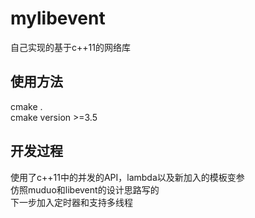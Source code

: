 # mylibevent
自己实现的基于c++11的网络库 

## 使用方法  
cmake .  
cmake version >=3.5  

## 开发过程  
使用了c++11中的并发的API，lambda以及新加入的模板变参  
仿照muduo和libevent的设计思路写的  
下一步加入定时器和支持多线程  
